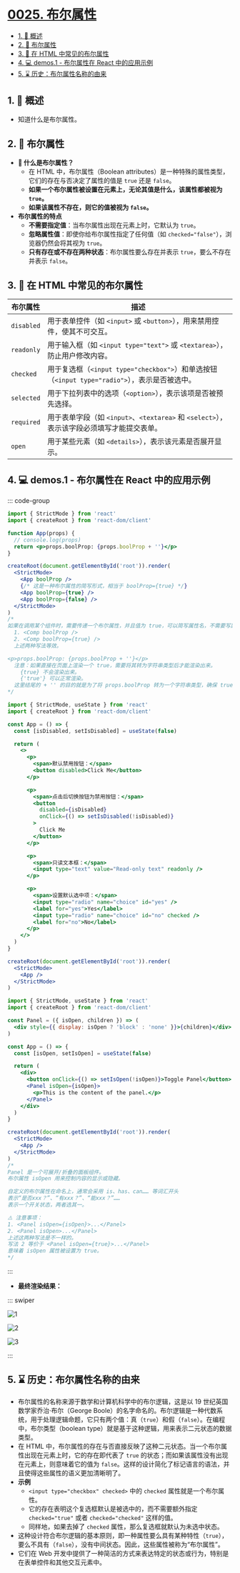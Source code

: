 # [0025. 布尔属性](https://github.com/Tdahuyou/TNotes.react/tree/main/notes/0025.%20%E5%B8%83%E5%B0%94%E5%B1%9E%E6%80%A7)

<!-- region:toc -->

- [1. 📝 概述](#1--概述)
- [2. 📒 布尔属性](#2--布尔属性)
- [3. 📒 在 HTML 中常见的布尔属性](#3--在-html-中常见的布尔属性)
- [4. 💻 demos.1 - 布尔属性在 React 中的应用示例](#4--demos1---布尔属性在-react-中的应用示例)
- [5. ⌛️ 历史：布尔属性名称的由来](#5-️-历史布尔属性名称的由来)

<!-- endregion:toc -->

## 1. 📝 概述

- 知道什么是布尔属性。

## 2. 📒 布尔属性

- **🤔 什么是布尔属性？**
  - 在 HTML 中，布尔属性（Boolean attributes）是一种特殊的属性类型，它们的存在与否决定了属性的值是 `true` 还是 `false`。
  - **如果一个布尔属性被设置在元素上，无论其值是什么，该属性都被视为 `true`。**
  - **如果该属性不存在，则它的值被视为 `false`。**
- **布尔属性的特点**
  - **不需要指定值**：当布尔属性出现在元素上时，它默认为 `true`。
  - **忽略属性值**：即使你给布尔属性指定了任何值（如 `checked="false"`），浏览器仍然会将其视为 `true`。
  - **只有存在或不存在两种状态**：布尔属性要么存在并表示 `true`，要么不存在并表示 `false`。

## 3. 📒 在 HTML 中常见的布尔属性

| 布尔属性 | 描述 |
| --- | --- |
| `disabled` | 用于表单控件（如 `<input>` 或 `<button>`），用来禁用控件，使其不可交互。 |
| `readonly` | 用于输入框（如 `<input type="text">` 或 `<textarea>`），防止用户修改内容。 |
| `checked` | 用于复选框（`<input type="checkbox">`）和单选按钮（`<input type="radio">`），表示是否被选中。 |
| `selected` | 用于下拉列表中的选项（`<option>`），表示该项是否被预先选择。 |
| `required` | 用于表单字段（如 `<input>`、`<textarea>` 和 `<select>`），表示该字段必须填写才能提交表单。 |
| `open` | 用于某些元素（如 `<details>`），表示该元素是否展开显示。 |

## 4. 💻 demos.1 - 布尔属性在 React 中的应用示例

::: code-group

```jsx {11-14} [1️⃣ 简写]
import { StrictMode } from 'react'
import { createRoot } from 'react-dom/client'

function App(props) {
  // console.log(props)
  return <p>props.boolProp: {props.boolProp + ''}</p>
}

createRoot(document.getElementById('root')).render(
  <StrictMode>
    <App boolProp />
    {/* 这是一种布尔属性的简写形式，相当于 boolProp={true} */}
    <App boolProp={true} />
    <App boolProp={false} />
  </StrictMode>
)
/* 
如果在调用某个组件时，需要传递一个布尔属性，并且值为 true，可以简写属性名，不需要写属性值。
  1. <Comp boolProp />
  2. <Comp boolProp={true} />
  上述两种写法等效。

<p>props.boolProp: {props.boolProp + ''}</p>
  注意：如果直接在页面上渲染一个 true，需要将其转为字符串类型后才能渲染出来。
    {true} 不会渲染出来。
    {'true'} 可以正常渲染。
  这里结尾的 + '' 的目的就是为了将 props.boolProp 转为一个字符串类型，确保 true 也能够正常渲染出来。
*/
```

```jsx {11,17,26,33} [2️⃣ 在表单中的使用]
import { StrictMode, useState } from 'react'
import { createRoot } from 'react-dom/client'

const App = () => {
  const [isDisabled, setIsDisabled] = useState(false)

  return (
    <>
      <p>
        <span>默认禁用按钮：</span>
        <button disabled>Click Me</button>
      </p>

      <p>
        <span>点击后切换按钮为禁用按钮：</span>
        <button
          disabled={isDisabled}
          onClick={() => setIsDisabled(!isDisabled)}
        >
          Click Me
        </button>
      </p>

      <p>
        <span>只读文本框：</span>
        <input type="text" value="Read-only text" readonly />
      </p>

      <p>
        <span>设置默认选中项：</span>
        <input type="radio" name="choice" id="yes" />
        <label for="yes">Yes</label>
        <input type="radio" name="choice" id="no" checked />
        <label for="no">No</label>
      </p>
    </>
  )
}

createRoot(document.getElementById('root')).render(
  <StrictMode>
    <App />
  </StrictMode>
)
```

```jsx {14} [3️⃣ 条件渲染]
import { StrictMode, useState } from 'react'
import { createRoot } from 'react-dom/client'

const Panel = ({ isOpen, children }) => (
  <div style={{ display: isOpen ? 'block' : 'none' }}>{children}</div>
)

const App = () => {
  const [isOpen, setIsOpen] = useState(false)

  return (
    <div>
      <button onClick={() => setIsOpen(!isOpen)}>Toggle Panel</button>
      <Panel isOpen={isOpen}>
        <p>This is the content of the panel.</p>
      </Panel>
    </div>
  )
}

createRoot(document.getElementById('root')).render(
  <StrictMode>
    <App />
  </StrictMode>
)
/* 
Panel 是一个可展开/折叠的面板组件。
布尔属性 isOpen 用来控制内容的显示或隐藏。

自定义的布尔属性在命名上，通常会采用 is、has、can…… 等词汇开头
表示“是否xxx？”、“有xxx？”、“能xxx？”……
表示一个开关状态，两者选其一。

⚠️ 注意事项：
1. <Panel isOpen={isOpen}>...</Panel>
2. <Panel isOpen>...</Panel>
上述这两种写法是不一样的。
写法 2 等价于 <Panel isOpen={true}>...</Panel>
意味着 isOpen 属性被设置为 true。
*/
```

:::

- **最终渲染结果：**

::: swiper

![1](https://cdn.jsdelivr.net/gh/Tdahuyou/imgs@main/2025-06-27-21-47-52.png)

![2](https://cdn.jsdelivr.net/gh/Tdahuyou/imgs@main/2025-06-27-21-47-58.png)

![3](./assets/1.gif)

:::

## 5. ⌛️ 历史：布尔属性名称的由来

- 布尔属性的名称来源于数学和计算机科学中的布尔逻辑，这是以 19 世纪英国数学家乔治·布尔（George Boole）的名字命名的。布尔逻辑是一种代数系统，用于处理逻辑命题，它只有两个值：真（`true`）和假（`false`）。在编程中，布尔类型（boolean type）就是基于这种逻辑，用来表示二元状态的数据类型。
- 在 HTML 中，布尔属性的存在与否直接反映了这种二元状态。当一个布尔属性出现在元素上时，它的存在即代表了 `true` 的状态；而如果该属性没有出现在元素上，则意味着它的值为 `false`。这样的设计简化了标记语言的语法，并且使得这些属性的语义更加清晰明了。
- **示例**
  - `<input type="checkbox" checked>` 中的 `checked` 属性就是一个布尔属性。
  - 它的存在表明这个复选框默认是被选中的，而不需要额外指定 `checked="true"` 或者 `checked="checked"` 这样的值。
  - 同样地，如果去掉了 `checked` 属性，那么复选框就默认为未选中状态。
- 这种设计符合布尔逻辑的基本原则，即一种属性要么具有某种特性（`true`），要么不具有（`false`），没有中间状态。因此，这些属性被称为“布尔属性”。
- 它们在 Web 开发中提供了一种简洁的方式来表达特定的状态或行为，特别是在表单控件和其他交互元素中。
